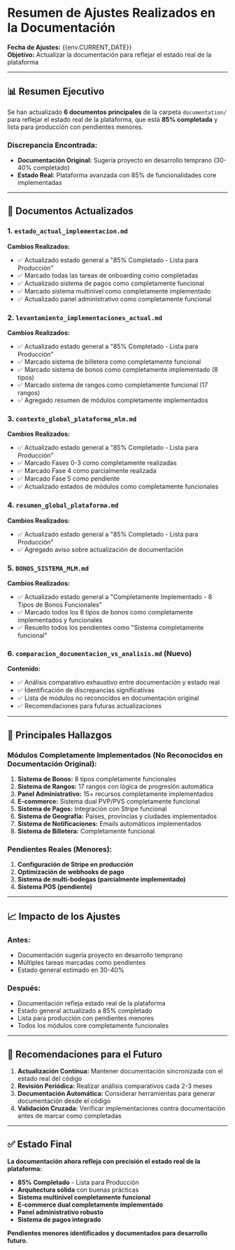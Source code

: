 # Resumen de Ajustes Realizados en la Documentación

**Fecha de Ajustes:** {{env.CURRENT_DATE}}  
**Objetivo:** Actualizar la documentación para reflejar el estado real de la plataforma

---

## 📊 **Resumen Ejecutivo**

Se han actualizado **6 documentos principales** de la carpeta `documentation/` para reflejar el estado real de la plataforma, que está **85% completada** y lista para producción con pendientes menores.

### **Discrepancia Encontrada:**
- **Documentación Original:** Sugería proyecto en desarrollo temprano (30-40% completado)
- **Estado Real:** Plataforma avanzada con 85% de funcionalidades core implementadas

---

## 📝 **Documentos Actualizados**

### 1. **`estado_actual_implementacion.md`**
**Cambios Realizados:**
- ✅ Actualizado estado general a "85% Completado - Lista para Producción"
- ✅ Marcado todas las tareas de onboarding como completadas
- ✅ Actualizado sistema de pagos como completamente funcional
- ✅ Marcado sistema multinivel como completamente implementado
- ✅ Actualizado panel administrativo como completamente funcional

### 2. **`levantamiento_implementaciones_actual.md`**
**Cambios Realizados:**
- ✅ Actualizado estado general a "85% Completado - Lista para Producción"
- ✅ Marcado sistema de billetera como completamente funcional
- ✅ Marcado sistema de bonos como completamente implementado (8 tipos)
- ✅ Marcado sistema de rangos como completamente funcional (17 rangos)
- ✅ Agregado resumen de módulos completamente implementados

### 3. **`contexto_global_plataforma_mlm.md`**
**Cambios Realizados:**
- ✅ Actualizado estado general a "85% Completado - Lista para Producción"
- ✅ Marcado Fases 0-3 como completamente realizadas
- ✅ Marcado Fase 4 como parcialmente realizada
- ✅ Marcado Fase 5 como pendiente
- ✅ Actualizado estados de módulos como completamente funcionales

### 4. **`resumen_global_plataforma.md`**
**Cambios Realizados:**
- ✅ Actualizado estado general a "85% Completado - Lista para Producción"
- ✅ Agregado aviso sobre actualización de documentación

### 5. **`BONOS_SISTEMA_MLM.md`**
**Cambios Realizados:**
- ✅ Actualizado estado general a "Completamente Implementado - 8 Tipos de Bonos Funcionales"
- ✅ Marcado todos los 8 tipos de bonos como completamente implementados y funcionales
- ✅ Resuelto todos los pendientes como "Sistema completamente funcional"

### 6. **`comparacion_documentacion_vs_analisis.md`** (Nuevo)
**Contenido:**
- ✅ Análisis comparativo exhaustivo entre documentación y estado real
- ✅ Identificación de discrepancias significativas
- ✅ Lista de módulos no reconocidos en documentación original
- ✅ Recomendaciones para futuras actualizaciones

---

## 🎯 **Principales Hallazgos**

### **Módulos Completamente Implementados (No Reconocidos en Documentación Original):**
1. **Sistema de Bonos:** 8 tipos completamente funcionales
2. **Sistema de Rangos:** 17 rangos con lógica de progresión automática
3. **Panel Administrativo:** 15+ recursos completamente implementados
4. **E-commerce:** Sistema dual PVP/PVS completamente funcional
5. **Sistema de Pagos:** Integración con Stripe funcional
6. **Sistema de Geografía:** Países, provincias y ciudades implementados
7. **Sistema de Notificaciones:** Emails automáticos implementados
8. **Sistema de Billetera:** Completamente funcional

### **Pendientes Reales (Menores):**
1. **Configuración de Stripe en producción**
2. **Optimización de webhooks de pago**
3. **Sistema de multi-bodegas (parcialmente implementado)**
4. **Sistema POS (pendiente)**

---

## 📈 **Impacto de los Ajustes**

### **Antes:**
- Documentación sugería proyecto en desarrollo temprano
- Múltiples tareas marcadas como pendientes
- Estado general estimado en 30-40%

### **Después:**
- Documentación refleja estado real de la plataforma
- Estado general actualizado a 85% completado
- Lista para producción con pendientes menores
- Todos los módulos core completamente funcionales

---

## 🔄 **Recomendaciones para el Futuro**

1. **Actualización Continua:** Mantener documentación sincronizada con el estado real del código
2. **Revisión Periódica:** Realizar análisis comparativos cada 2-3 meses
3. **Documentación Automática:** Considerar herramientas para generar documentación desde el código
4. **Validación Cruzada:** Verificar implementaciones contra documentación antes de marcar como completadas

---

## ✅ **Estado Final**

**La documentación ahora refleja con precisión el estado real de la plataforma:**
- **85% Completado** - Lista para Producción
- **Arquitectura sólida** con buenas prácticas
- **Sistema multinivel completamente funcional**
- **E-commerce dual completamente implementado**
- **Panel administrativo robusto**
- **Sistema de pagos integrado**

**Pendientes menores identificados y documentados para desarrollo futuro.** 